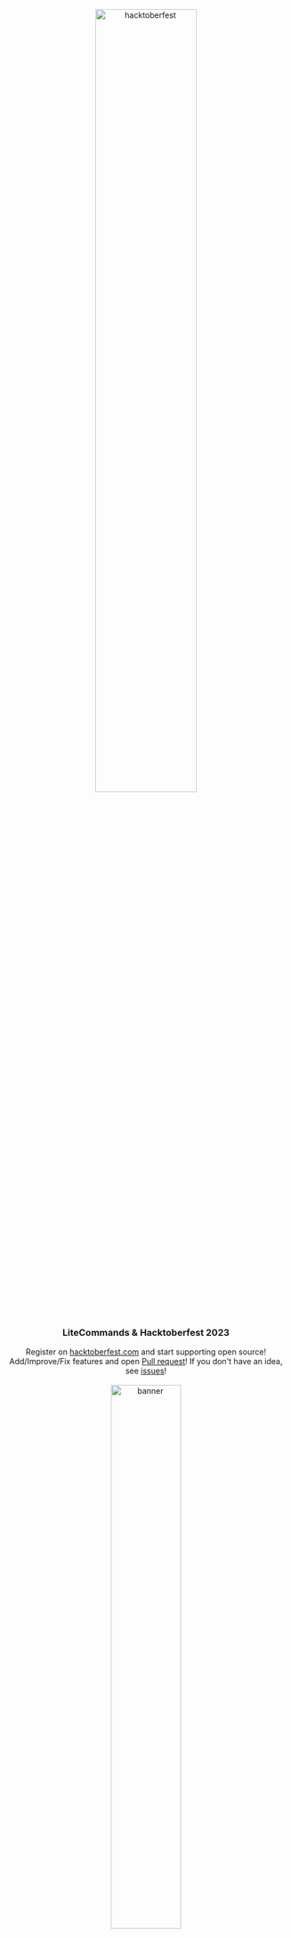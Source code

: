 
<div align="center"><img src="https://github.com/Rollczi/LiteCommands/assets/49173834/c3f218a0-268a-419d-899d-703ab0501ff0" alt="hacktoberfest" width="60%"/></div>
<div align="center"><h3>LiteCommands & Hacktoberfest 2023</h3></div>
<div align="center">Register on <a href="https://hacktoberfest.com/">hacktoberfest.com</a> and start supporting open source!</div>
<div align="center">Add/Improve/Fix features and open <a href="https://github.com/Rollczi/LiteCommands/pulls">Pull request</a>! If you don't have an idea, see  <a href="https://github.com/Rollczi/LiteCommands/issues">issues</a>!</div>
<br>
<div align="center"><img src="https://savemc.pl/files/litecommandsbanner.png" alt="banner" width="50%"/></div>

# ☄️ LiteCommands [![dependency](https://repo.panda-lang.org/api/badge/latest/releases/dev/rollczi/litecommands/core?color=53a2f9&name=LiteCommands)](https://repo.panda-lang.org/#/releases/dev/rollczi/litecommands) [![Donate](https://img.shields.io/badge/Donate-PayPal-green.svg)](https://www.paypal.com/paypalme/NDejlich) [![Discord](https://img.shields.io/discord/896933084983877662?color=8f79f4&label=Lite%20Discord)](https://img.shields.io/discord/896933084983877662?color=8f79f4&label=Lite%20Discord)

#### Command framework for Velocity, Bukkit, Paper, BungeeCord, Minestom, JDA and your other implementations.

#### Helpful links:
- [Support Discord](https://discord.gg/6cUhkj6uZJ)
- [GitHub issues](https://github.com/Rollczi/LiteCommands/issues)
- [Documentation](https://docs.rollczi.dev/)

#### Examples:
- [Bukkit Example](https://github.com/Rollczi/LiteCommands/tree/master/examples/bukkit)
- [Velocity Example](https://github.com/Rollczi/LiteCommands/tree/master/examples/velocity)
- [ChatGPT Example](https://github.com/Rollczi/LiteCommands/tree/master/examples/bukkit-chatgpt)
- [Bukkit (with Adventure Platform)](https://github.com/Rollczi/LiteCommands/tree/master/examples/bukkit-adventure-platform)

### Panda Repository ❤️
```kts
maven("https://repo.panda-lang.org/releases")
```
```xml
<repository>
    <id>panda-repository</id>
    <url>https://repo.panda-lang.org/releases</url>
</repository>
```

### Dependency
```kts
 implementation("dev.rollczi:{artifact}:3.0.1")
```
```xml
<dependency>
    <groupId>dev.rollczi</groupId>
    <artifactId>{artifact}</artifactId>
    <version>3.0.1</version>
</dependency>
```
`{artifact}` replace with [platform artifact](https://github.com/Rollczi/LiteCommands#platform-artifacts)

### First Simple Command
`/hello-world <name> <amount>`  
`/hello-world message <text...>`  

```java
@Command(name = "hello-world")
@Permission("dev.rollczi.helloworld")
public class HelloWorldCommand {

    @Execute
    public void command(@Context CommandSender sender, @Arg String name, @Arg int amount) {
        for (int i = 0; i < amount; i++) {
            sender.sendMessage("Hello " + name);
        }
    }
    
    @Execute(name = "message")
    public void subcommand(@Context CommandSender sender, @Join String text) {
        sender.sendMessage(text);
    }

}
```

Register your first command in plugin main class: (in this case for Bukkit)
```java
this.liteCommands = LiteBukkitFactory.builder("example-plugin")
    .commands(LiteCommandsAnnotations.of(
        new HelloWorldCommand()
    ))
    .build();
```

### Platform artifacts

| Artifact                  | Platform                      | Adventure Support |
|---------------------------|-------------------------------|-------------------|
| `litecommands-velocity`   | Velocity                      | yes               |
| `litecommands-bukkit`     | Bukkit, Spigot, Paper, Purpur | no                |
| `litecommands-bungeecord` | BungeeCord, Waterfall         | no                |
| `litecommands-minestom`   | Minestom                      | yes               |
| `litecommands-jda`        | JDA (Java Discord API)        | -                 |

### Extension artifacts
| Artifact                          | Extension          | For platforms                                                                            |
|-----------------------------------|--------------------|------------------------------------------------------------------------------------------|
| `litecommands-adventure`          | Adventure          | with [Native Adventure support](https://docs.advntr.dev/platform/native.html) e.g. Paper |
| `litecommands-adventure-platform` | Adventure Platform | with [Adventure Platform](https://docs.advntr.dev/platform/index.html) e.g. Bukkit       |
| `litecommands-chatgpt`            | ChatGPT OpenAI API | all                                                                                      |

### Add `-parameters` to your compiler to use all features of LiteCommands
Gradle KTS
```kotlin
tasks.withType<JavaCompile> {
    options.compilerArgs.add("-parameters")
}
```
Gradle
```groovy
tasks.withType(JavaCompile) {
    options.compilerArgs << "-parameters"
}
```
Maven
```xml
<plugin>
  <groupId>org.apache.maven.plugins</groupId>
  <artifactId>maven-compiler-plugin</artifactId>
  <version>3.11.0</version>
  <configuration>
    <compilerArgs>
      <arg>-parameters</arg>
    </compilerArgs>
  </configuration>
</plugin>
```

#### Dependencies used
- [panda-lang/expressible](https://github.com/panda-lang/expressible)
- [JetBrains/java-annotations](https://github.com/JetBrains/java-annotations)

#### Plugins that use LiteCommands:
- [EternalCore](https://github.com/EternalCodeTeam/EternalCore)
- [EternalCombat](https://github.com/EternalCodeTeam/EternalCombat)
- [ChatFormatter](https://github.com/EternalCodeTeam/ChatFormatter)
